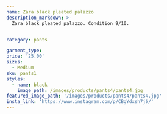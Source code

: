 ```yaml
---
name: Zara black pleated palazzo
description_markdown: >-
  Zara black pleated palazzo. Condition 9/10.


category: pants

garment_type:
price: '25.00'
sizes:
  - Medium
sku: pants1
styles:
  - name: black
    image_path: /images/products/pants4/pants4.jpg
featured_image_path: '/images/products/pants4/pants4.jpg'
insta_link: 'https://www.instagram.com/p/CBgYdxsh7j6/'
---
```

